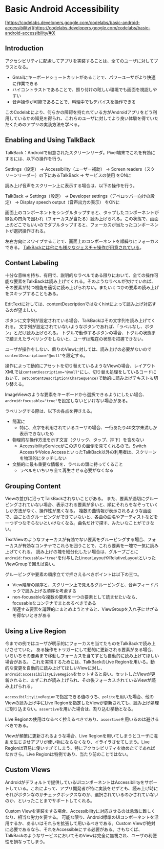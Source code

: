 # Basic Android Accessibility

[https://codelabs.developers.google.com/codelabs/basic-android-accessibility/](https://codelabs.developers.google.com/codelabs/basic-android-accessibility/#0)

## Introduction

アクセシビリティに配慮してアプリを実装することは、全てのユーザに対してプラスとなる。
  - Gmailにキーボードショートカットがあることで、パワーユーザがより快適に作業できる
  - ハイコントラストであることで、照り付けの眩しい環境でも画面を視認しやすい
  - 音声操作が可能であることで、料理中でもデバイスを操作できる

このCodelabにより、何らかの障碍を持たれている方がAndroidアプリをどう利用しているかの知見を得られ、これらのユーザに対してより良い体験を得ていただくためのアプリの実装方法を学べる。

## Enabling and Using TalkBack

TalkBack：Androidで用意されたスクリーンリーダ。Pixel端末でこれを有効にするには、以下の操作を行う。

Settings（設定） -> Accessibility（ユーザー補助） -> Screen readers（スクリーンリーダー）の下にあるTalkBack -> サービスの使用 をONに

読み上げ音声をスクリーン上に表示する場合は、以下の操作を行う。

TalkBack -> Settings（設定） -> Developer settings（デベロッパー向けの設定） -> Display speech output（音声出力の表示） をONに

画面上のコンポーネントをシングルタップすると、タップしたコンポーネントが緑色の四角で囲われ（フォーカスが当たる）読み上げられる。この状態で、画面上のどこでもいいのでダブルタップすると、フォーカスが当たったコンポーネントが選択操作される。

左右方向にスワイプすることで、画面上のコンポーネントを順繰りにフォーカスできる。
[TalkBackには他にも様々なジェスチャ操作が用意されている](https://support.google.com/accessibility/android/answer/6151827)。

## Content Labeling

十分な意味を持ち、有用で、説明的なラベルである限りにおいて、全ての操作可能な要素をTalkBackは読み上げてくれる。そのようなラベルが欠けていれば、その要素が持つ機能を適切に読み上げられない。またいくつかの要素の読み上げをスキップすることもある。

EditTextに対しては、contentDescriptionではなくhintによって読み上げ対応するのが望ましい。

ボタンに文字列が設定されている場合、TalkBackはその文字列を読み上げてくれる。
文字列が設定されていないようなボタンであれば、「ラベルなし、ボタン」とだけ読み上げられる。
トグルで動作するボタンの場合、トグルの状態まで踏まえたラベリングをしないと、ユーザは現在の状態を把握できない。

ユーザが操作をしない、飾りのViewに対しては、読み上げの必要がないので`contentDescription="@null"`を設定する。

操作によって動的にアセットを切り替えているようなViewの場合、レイアウトXMLでは`contentDescription="@null"`にし、切り替え処理をしているコードにおいて、`setContentDescription(CharSequence)`で動的に読み上げテキストも切り替える。

ImageViewのような要素をキーボードから選択できるようにしたい場合、`android:focusable="true"`を設定しないといけない場合がある。

ラベリングする際は、以下の各点を押さえる。
- 簡潔に
  - 特に、点字を利用されているユーザの場合、一行あたり40文字未満しか表示できないため
- 物理的な操作方法を示す文言（クリック、タップ、押下）を含めない
  - AccessibilityServiceがこの辺りの面倒を見てくれるので。Switch AccessやVoice AccessといったTalkBack以外の利用者は、スクリーンを物理的にタッチしない
- 文脈的に最も重要な情報を、ラベルの頭に持ってくること
  - ラベルをいちいち全て再生させる必要がなくなる

## Grouping Content

Viewの並びに沿ってTalkBackされないことがある。
また、要素が適切にグルーピングされていない場合、表示される要素が多いと、順にそれらをなぞっていくしか方法がなく、操作性が悪くなる。
複数の曲情報が表示されるような画面で、曲ごとのグルーピングができていないと、各曲の曲名やアーティストなどを一つずつなぞらないといけなくなる。曲名だけで探す、みたいなことができない。

TextViewのようなフォーカスが有効でない要素をグルーピングする場合、フォーカスが有効なコンテナでこれらを囲うことで、これら要素を一塊で一気に読み上げてくれる。
読み上げの塊を細分化したい場合は、グループごとに`android:focusable="true"`を付与したLinearLayoutやRelativeLayoutといったViewGroupで囲えば良い。

グルーピングや要素の順序立てで押さえるべきポイントは以下の三つ。
- View階層の順序と、スクリーン上で見えるグルーピングと、音声フィードバックで読み上げる順序を考慮する
- non-focusableな複数の要素を一つの要素として読ませたいなら、focusableなコンテナでまとめるべきである
- 関連する要素を論理的にまとめようとすると、ViewGroupを入れ子にせざるを得ないときがある

## Using a Live Region

今までの例ではユーザが明示的にフォーカスを当てたものをTalkBackで読み上げさせていた。
ある操作をトリガーにして動的に更新される要素がある場合、いちいちその要素まで移動しフォーカスを当てずとも自動的に読み上げてほしい場合がある。
これを実現するためには、TalkBackのLive Regionを用いる。動的な変更を自動的に読み上げてほしいViewに対し、`android:accessibilityLiveRegion`をセットすると良い。セットしたViewが更新されると、まずこれが読み上げられ、その後フォーカスされているViewが読み上げられる。

`accessibilityLiveRegion`で指定できる値のうち、`polite`を用いた場合、他のViewの読み上げ中にLive Regionを指定したViewが更新されても、読み上げ処理に割り込まない。`assertive`を用いた場合は、割り込む挙動となる。

Live Regionの使用はなるべく控えるべきであり、`assertive`を用いるのは避けるべきである。

Viewが頻繁に更新されるような場合、Live Regionを用いてしまうとユーザに混乱を生じさせアプリが使い物にならなくなり、イライラさせてしまう。Live Regionは容易に使いすぎてしまう、特にアクセシビリティを始めたてであればなおさら。Live Regionは特例であり、当たり前のことではない。

## Custom Views

Androidがデフォルトで提供しているUIコンポーネントはAccessibilityをサポートしている。これによって、アプリ開発者が特に実装をせずとも、読み上げ時にそれがボタンなのかチェックボックスなのか、選択されているのかされていないのか、といったことまでサポートしてくれる。

Custom Viewを実装をする場合、Accessibilityに対応させるのは急激に難しくなり、相当な労力を要する。
可能な限り、Android標準のUIコンポーネントを活用するか、あるいはそれらを拡張して用いるべきである。Custom Viewが絶対に必要であるなら、それをAccessibleにする必要がある。さもなくば、TalkBackのようなサービスにおいてそのViewは完全に無視され、ユーザの利便性を損なってしまう。